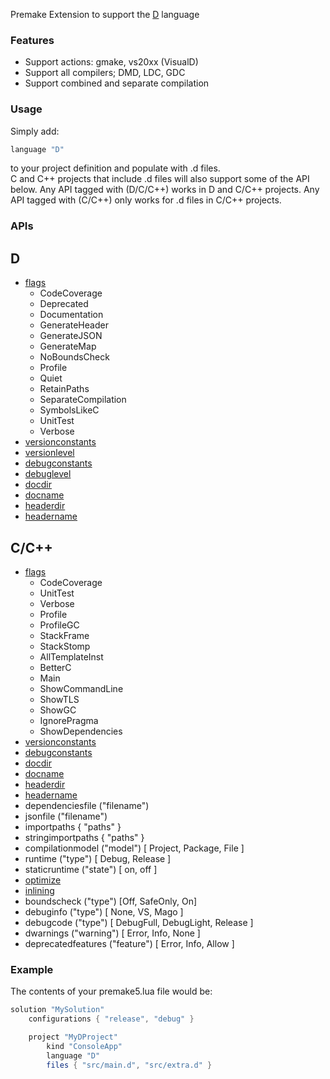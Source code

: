 Premake Extension to support the [D](http://dlang.org) language

### Features ###

* Support actions: gmake, vs20xx (VisualD)
* Support all compilers; DMD, LDC, GDC
* Support combined and separate compilation

### Usage ###

Simply add:
```lua
language "D"
```
to your project definition and populate with .d files.  
C and C++ projects that include .d files will also support some of the API below. Any API tagged with (D/C/C++) works in D and C/C++ projects. Any API tagged with (C/C++) only works for .d files in C/C++ projects.

### APIs ###
## D ##
* [flags](https://github.com/premake/premake-dlang/wiki/flags)
  * CodeCoverage
  * Deprecated
  * Documentation
  * GenerateHeader
  * GenerateJSON
  * GenerateMap
  * NoBoundsCheck
  * Profile
  * Quiet
  * RetainPaths
  * SeparateCompilation
  * SymbolsLikeC
  * UnitTest
  * Verbose
* [versionconstants](https://github.com/premake/premake-dlang/wiki/versionconstants)
* [versionlevel](https://github.com/premake/premake-dlang/wiki/versionlevel)
* [debugconstants](https://github.com/premake/premake-dlang/wiki/debugconstants)
* [debuglevel](https://github.com/premake/premake-dlang/wiki/debuglevel)
* [docdir](https://github.com/premake/premake-dlang/wiki/docdir)
* [docname](https://github.com/premake/premake-dlang/wiki/docname)
* [headerdir](https://github.com/premake/premake-dlang/wiki/headerdir)
* [headername](https://github.com/premake/premake-dlang/wiki/headername)

## C/C++ ##

* [flags](https://github.com/premake/premake-dlang/wiki/flags)
  * CodeCoverage
  * UnitTest 
  * Verbose 
  * Profile
  * ProfileGC 
  * StackFrame 
  * StackStomp 
  * AllTemplateInst 
  * BetterC 
  * Main 
  * ShowCommandLine 
  * ShowTLS 
  * ShowGC 
  * IgnorePragma 
  * ShowDependencies
* [versionconstants](https://github.com/premake/premake-dlang/wiki/versionconstants)
* [debugconstants](https://github.com/premake/premake-dlang/wiki/debugconstants)
* [docdir](https://github.com/premake/premake-dlang/wiki/docdir)
* [docname](https://github.com/premake/premake-dlang/wiki/docname)
* [headerdir](https://github.com/premake/premake-dlang/wiki/headerdir)
* [headername](https://github.com/premake/premake-dlang/wiki/headername)
* dependenciesfile ("filename")
* jsonfile  ("filename")
* importpaths { "paths" }
* stringimportpaths { "paths" }
* compilationmodel ("model") [ Project, Package, File ]
* runtime ("type") [ Debug, Release ]
* staticruntime ("state") [ on, off ]
* [optimize](https://github.com/premake/premake-core/wiki/optimize)
* [inlining](https://github.com/premake/premake-core/wiki/inlining)
* boundscheck ("type") [Off, SafeOnly, On]
* debuginfo ("type") [ None, VS, Mago ]
* debugcode ("type") [ DebugFull, DebugLight, Release ]
* dwarnings ("warning") [ Error, Info, None ]
* deprecatedfeatures ("feature") [ Error, Info, Allow ]
		
### Example ###

The contents of your premake5.lua file would be:

```lua
solution "MySolution"
    configurations { "release", "debug" }

    project "MyDProject"
        kind "ConsoleApp"
        language "D"
        files { "src/main.d", "src/extra.d" }
```
